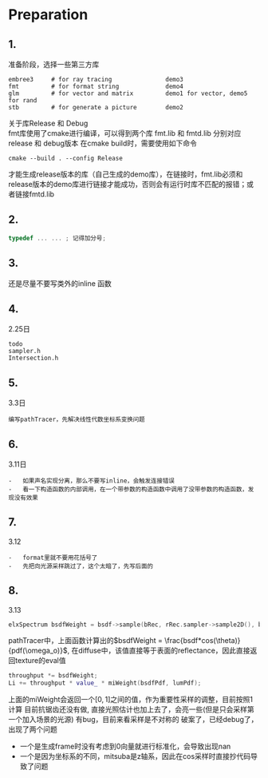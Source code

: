 # Preparation
## 1.
准备阶段，选择一些第三方库
~~~
embree3     # for ray tracing               demo3
fmt         # for format string             demo4
glm         # for vector and matrix         demo1 for vector, demo5 for rand
stb         # for generate a picture        demo2
~~~
关于库Release 和 Debug  
fmt库使用了cmake进行编译，可以得到两个库 fmt.lib 和 fmtd.lib 分别对应release 和 debug版本
在cmake build时，需要使用如下命令
~~~shell
cmake --build . --config Release
~~~
才能生成release版本的库（自己生成的demo库），在链接时，fmt.lib必须和release版本的demo库进行链接才能成功，否则会有运行时库不匹配的报错；或者链接fmtd.lib
## 2.
~~~c++
typedef ... ... ; 记得加分号;
~~~
## 3.
还是尽量不要写类外的inline 函数

## 4.
2.25日
~~~
todo
sampler.h
Intersection.h
~~~

## 5.
3.3日
~~~
编写pathTracer，先解决线性代数坐标系变换问题
~~~

## 6.
3.11日
~~~
-   如果声名实现分离，那么不要写inline，会触发连接错误
-   看一下构造函数的内部调用，在一个带参数的构造函数中调用了没带参数的构造函数，发现没有效果
~~~

## 7.
3.12
~~~
-   format里就不要用花括号了
-   先把向光源采样跳过了，这个太暗了，先写后面的
~~~

## 8.
3.13
~~~c++
elxSpectrum bsdfWeight = bsdf->sample(bRec, rRec.sampler->sample2D(), bsdfPdf);
~~~
pathTracer中，上面函数计算出的$bsdfWeight = \frac{bsdf*cos(\theta)}{pdf(\omega_o)}$, 在diffuse中，该值直接等于表面的reflectance，因此直接返回texture的eval值
~~~c++
throughput *= bsdfWeight;
Li += throughput * value_ * miWeight(bsdfPdf, lumPdf);
~~~
上面的miWeight会返回一个$[0,1]$之间的值，作为重要性采样的调整，目前按照1计算
目前抗锯齿还没有做, 直接光照估计也加上去了，会亮一些(但是只会采样第一个加入场景的光源)
有bug，目前来看采样是不对称的
破案了，已经debug了，出现了两个问题
-   一个是生成frame时没有考虑到0向量就进行标准化，会导致出现nan
-   一个是因为坐标系的不同，mitsuba是z轴系，因此在cos采样时直接抄代码导致了问题